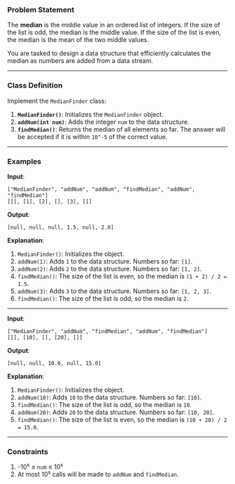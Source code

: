 ### **Problem Statement**

The **median** is the middle value in an ordered list of integers. If the size of the list is odd, the median is the middle value. If the size of the list is even, the median is the mean of the two middle values.

You are tasked to design a data structure that efficiently calculates the median as numbers are added from a data stream.

---

### **Class Definition**

Implement the `MedianFinder` class:

1. **`MedianFinder()`**: Initializes the `MedianFinder` object.
2. **`addNum(int num)`**: Adds the integer `num` to the data structure.
3. **`findMedian()`**: Returns the median of all elements so far. The answer will be accepted if it is within `10^-5` of the correct value.

---

### **Examples**

**Input**:

```plaintext
["MedianFinder", "addNum", "addNum", "findMedian", "addNum", "findMedian"]
[[], [1], [2], [], [3], []]
```

**Output**:

```plaintext
[null, null, null, 1.5, null, 2.0]
```

**Explanation**:

1. `MedianFinder()`: Initializes the object.
2. `addNum(1)`: Adds `1` to the data structure. Numbers so far: `[1]`.
3. `addNum(2)`: Adds `2` to the data structure. Numbers so far: `[1, 2]`.
4. `findMedian()`: The size of the list is even, so the median is `(1 + 2) / 2 = 1.5`.
5. `addNum(3)`: Adds `3` to the data structure. Numbers so far: `[1, 2, 3]`.
6. `findMedian()`: The size of the list is odd, so the median is `2`.

---

**Input**:

```plaintext
["MedianFinder", "addNum", "findMedian", "addNum", "findMedian"]
[[], [10], [], [20], []]
```

**Output**:

```plaintext
[null, null, 10.0, null, 15.0]
```

**Explanation**:

1. `MedianFinder()`: Initializes the object.
2. `addNum(10)`: Adds `10` to the data structure. Numbers so far: `[10]`.
3. `findMedian()`: The size of the list is odd, so the median is `10`.
4. `addNum(20)`: Adds `20` to the data structure. Numbers so far: `[10, 20]`.
5. `findMedian()`: The size of the list is even, so the median is `(10 + 20) / 2 = 15.0`.

---

### **Constraints**

1. -10⁵ ≤ `num` ≤ 10⁵
2. At most 10⁵ calls will be made to `addNum` and `findMedian`.
